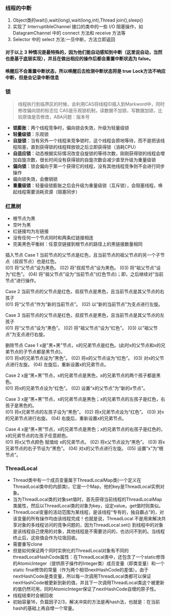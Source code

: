 ### 线程的中断
1. Object类的wait(),wait(long),wait(long,int),Thread join(),sleep()
2. 实现了 InterruptibleChannel 接口的类中的一些 I/O 阻塞操作，如 DatagramChannel 中的 connect 方法和 receive 方法等
3.  Selector 中的 select 方法:一旦中断，方法立即返回
#### 对于以上 3 种情况是最特殊的，因为他们能自动感知到中断（这里说自动，当然也是基于底层实现），并且在做出相应的操作后都会重置中断状态为 false。
**唤醒后不会重置中断状态，所以唤醒后去检测中断状态将是 true**
**Lock方法不响应中断，但是会记录中断信息**

### 锁
> 线程执行到临界区的时候，会利用CAS将线程ID插入到Markword中，同时修改偏向锁的标志位
> CAS是乐观锁机制，读数据不加锁，写数据加锁，比较原值是否修改，ABA问题：版本号

* **锁膨胀**：两个线程竞争时，偏向锁会失效，升级为轻量级锁
* **轻量级锁**：乐观锁
 * **自旋锁**：当有另外一个线程来竞争锁时，这个线程会原地等待，而不是把该线程阻塞，直到获得锁的线程释放锁之后立即获得锁（消耗CPU）
 * **自适应锁**：动态根据实际情况改变自旋锁的等待次数，刚刚获得锁的线程会增加自旋次数，很长时间没有获得锁的自旋次数会减少直至升级为重量级锁
* **偏向锁**：锁会偏向于第一个获得它的线程，没有其他线程竞争则不会进行同步操作
* 偏向锁失效，会撤销锁
* **重量级锁**：轻量级锁膨胀之后会升级为重量级锁（互斥锁），会阻塞线程，唤起线程需要消耗资源（阻塞同步）

### 红黑树
* 根节点为黑
* 空叶为黑
* 红链接均为左链接
* 没有任何一个节点同时和两条红链接相连
* 完美黑色平衡树：任意空链接到根节点的路径上的黑链接数量相同

插入节点
Case 1	当前节点的父节点是红色，且当前节点的祖父节点的另一个子节点（叔叔节点）也是红色。	
(01) 将“父节点”设为黑色。
(02) 将“叔叔节点”设为黑色。
(03) 将“祖父节点”设为“红色”。
(04) 将“祖父节点”设为“当前节点”(红色节点)；即，之后继续对“当前节点”进行操作。

Case 2	当前节点的父节点是红色，叔叔节点是黑色，且当前节点是其父节点的右孩子	
(01) 将“父节点”作为“新的当前节点”。
(02) 以“新的当前节点”为支点进行左旋。

Case 3	当前节点的父节点是红色，叔叔节点是黑色，且当前节点是其父节点的左孩子	
(01) 将“父节点”设为“黑色”。
(02) 将“祖父节点”设为“红色”。
(03) 以“祖父节点”为支点进行右旋。

删除节点
Case 1	x是"黑+黑"节点，x的兄弟节点是红色。(此时x的父节点和x的兄弟节点的子节点都是黑节点)。	
(01) 将x的兄弟节点设为“黑色”。
(02) 将x的父节点设为“红色”。
(03) 对x的父节点进行左旋。
(04) 左旋后，重新设置x的兄弟节点。

Case 2	x是“黑+黑”节点，x的兄弟节点是黑色，x的兄弟节点的两个孩子都是黑色。	
(01) 将x的兄弟节点设为“红色”。
(02) 设置“x的父节点”为“新的x节点”。

Case 3	x是“黑+黑”节点，x的兄弟节点是黑色；x的兄弟节点的左孩子是红色，右孩子是黑色的。	
(01) 将x兄弟节点的左孩子设为“黑色”。
(02) 将x兄弟节点设为“红色”。
(03) 对x的兄弟节点进行右旋。
(04) 右旋后，重新设置x的兄弟节点。

Case 4	x是“黑+黑”节点，x的兄弟节点是黑色；x的兄弟节点的右孩子是红色的，x的兄弟节点的左孩子任意颜色。	
(01) 将x父节点颜色 赋值给 x的兄弟节点。
(02) 将x父节点设为“黑色”。
(03) 将x兄弟节点的右子节设为“黑色”。
(04) 对x的父节点进行左旋。
(05) 设置“x”为“根节点”。

### ThreadLocal
* Thread类中有一个成员变量属于ThreadLocalMap类(一个定义在ThreadLocal类中的内部类)，它是一个Map，他的key是ThreadLocal实例对象。
* 当为ThreadLocal类的对象set值时，首先获得当前线程的ThreadLocalMap类属性，然后以ThreadLocal类的对象为key，设定value。get值时则类似。
* ThreadLocal变量的活动范围为某线程，是该线程“专有的，独自霸占”的，对该变量的所有操作均由该线程完成！也就是说，ThreadLocal 不是用来解决共享对象的多线程访问的竞争问题的，因为ThreadLocal.set() 到线程中的对象是该线程自己使用的对象，其他线程是不需要访问的，也访问不到的。当线程终止后，这些值会作为垃圾回收。
* 需要重写clone
* 但是如何保证两个同时实例化的ThreadLocal对象有不同的threadLocalHashCode属性：在ThreadLocal类中，还包含了一个static修饰的AtomicInteger（提供原子操作的Integer类）成员变量（即类变量）和一个static final修饰的常量（作为两个相邻nextHashCode的差值）。由于nextHashCode是类变量，所以每一次调用ThreadLocal类都可以保证nextHashCode被更新到新的值，并且下一次调用ThreadLocal类这个被更新的值仍然可用，同时AtomicInteger保证了nextHashCode自增的原子性。
* 线程结束时会被回收
* 初始容量16，负载因子2/3，解决冲突的方法是再hash法，也就是：在当前hash的基础上再自增一个常量。